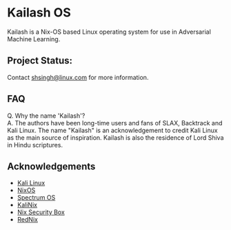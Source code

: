 # Kailash OS

Kailash is a Nix-OS based Linux operating system for use in Adversarial Machine Learning.

## Project Status: 

Contact [shsingh@linux.com](mailto:shsingh@linux.com) for more information.

## FAQ

Q. Why the name 'Kailash'?<br>
A. The authors have been long-time users and fans of SLAX, Backtrack and Kali Linux. The name "Kailash" is an acknowledgement to credit Kali Linux as the main source of inspiration.
Kailash is also the residence of Lord Shiva in Hindu scriptures.

## Acknowledgements

- [Kali Linux](https://kali.org)
- [NixOS](https://nixos.org)
- [Spectrum OS](https://spectrum-os.org)
- [KaliNix](https://github.com/balsoft/kalinix/)
- [Nix Security Box](https://github.com/fabaff/nix-security-box)
- [RedNix](https://github.com/redcode-labs/RedNix)
